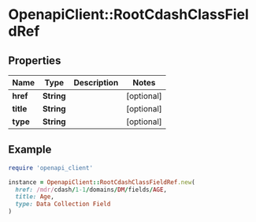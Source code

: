 # OpenapiClient::RootCdashClassFieldRef

## Properties

| Name | Type | Description | Notes |
| ---- | ---- | ----------- | ----- |
| **href** | **String** |  | [optional] |
| **title** | **String** |  | [optional] |
| **type** | **String** |  | [optional] |

## Example

```ruby
require 'openapi_client'

instance = OpenapiClient::RootCdashClassFieldRef.new(
  href: /mdr/cdash/1-1/domains/DM/fields/AGE,
  title: Age,
  type: Data Collection Field
)
```

